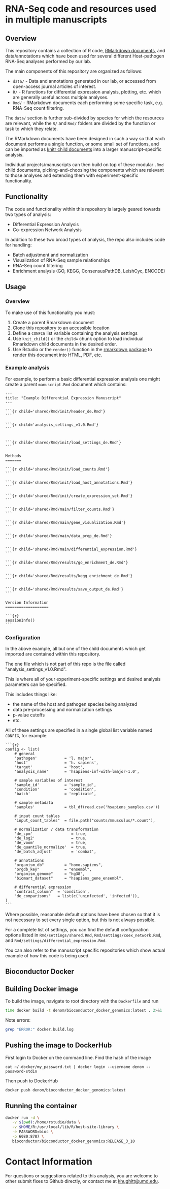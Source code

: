 RNA-Seq code and resources used in multiple manuscripts
=======================================================

## Overview

This repository contains a collection of R code, [RMarkdown documents](http://rmarkdown.rstudio.com/),
and data/annotations which have been used for several different Host-pathogen 
RNA-Seq analyses performed by our lab.

The main components of this repository are organized as follows:

- `data/` - Data and annotations generated in our lab, or accessed from
  open-access journal articles of interest.
- `R/` - R functions for differential expression analysis, plotting, etc. which
  are generally useful across multiple analyses.
- `Rmd/` - RMarkdown documents each performing some specific task, e.g.
  RNA-Seq count filtering.

The `data/` section is further sub-divided by species for which the resources
are relevant, while the `R/` and `Rmd/` folders are divided by the function or
task to which they relate.

The RMarkdown documents have been designed in such a way so that each document
performs a single function, or some small set of functions, and can be imported
as [knitr child documents](http://yihui.name/knitr/demo/child/) into a larger
manuscript-specific analysis.

Individual projects/manuscripts can then build on top of these modular `.Rmd`
child documents, picking-and-choosing the components which are relevant to
those analyses and extending them with experiment-specific functionality.

## Functionality

The code and functionality within this repository is largely geared towards two
types of analysis:

- Differential Expression Analysis
- Co-expression Network Analysis

In addition to these two broad types of analysis, the repo also includes code
for handling:

- Batch adjustment and normalization
- Visualization of RNA-Seq sample relationships
- RNA-Seq count filtering
- Enrichment analysis (GO, KEGG, ConsensusPathDB, LeishCyc, ENCODE)

## Usage

### Overview

To make use of this functionality you must:

1. Create a parent Rmarkdown document
2. Clone this repository to an accessible location
2. Define a `CONFIG` list variable containing the analysis settings
3. Use `knit_child()` or the `child=` chunk option to load individual Rmarkdown
   child documents in the desired order.
5. Use Rstudio or the `render()` function in the [rmarkdown
   package](https://cran.r-project.org/web/packages/rmarkdown/index.html) to
   render this document into HTML, PDF, etc.

### Example analysis

For example, to perform a basic differential expression analysis one might
create a parent `manuscript.Rmd` document which contains:

    ---
    title: "Example Differential Expression Manuscript"
    ---

    ```{r child='shared/Rmd/init/header_de.Rmd'}
    ```

    ```{r child='analysis_settings_v1.0.Rmd'}
    ```


    ```{r child='shared/Rmd/init/load_settings_de.Rmd'}
    ```

    Methods
    =======

    ```{r child='shared/Rmd/init/load_counts.Rmd'}
    ```

    ```{r child='shared/Rmd/init/load_host_annotations.Rmd'}
    ```

    ```{r child='shared/Rmd/init/create_expression_set.Rmd'}
    ```

    ```{r child='shared/Rmd/main/filter_counts.Rmd'}
    ```

    ```{r child='shared/Rmd/main/gene_visualization.Rmd'}
    ```

    ```{r child='shared/Rmd/main/data_prep_de.Rmd'}
    ```

    ```{r child='shared/Rmd/main/differential_expression.Rmd'}
    ```

    ```{r child='shared/Rmd/results/go_enrichment_de.Rmd'}
    ```

    ```{r child='shared/Rmd/results/kegg_enrichment_de.Rmd'}
    ```

    ```{r child='shared/Rmd/results/save_output_de.Rmd'}
    ```

    Version Information
    ===================

    ```{r}
    sessionInfo()
    ```

### Configuration

In the above example, all but one of the child documents which get imported are
contained within this repository.

The one file which is not part of this repo is the file called "analysis_settings_v1.0.Rmd".

This is where all of your experiment-specific settings and desired analysis
parameters can be specified.

This includes things like:

- the name of the host and pathogen species being analyzed
- data pre-processing and normalization settings
- p-value cutoffs
- etc.

All of these settings are specified in a single global list variable named `CONFIG`,
for example:

    ```{r}
    config <- list(
        # general
        'pathogen'            = 'l. major',
        'host'                = 'h. sapiens',
        'target'              = 'host',
        'analysis_name'       = 'hsapiens-inf-with-lmajor-1.0',

        # sample variables of interest
        'sample_id'           = 'sample_id',
        'condition'           = 'condition',
        'batch'               = 'replicate',

        # sample metadata
        'samples'             = tbl_df(read.csv('hsapiens_samples.csv'))

        # input count tables
        "input_count_tables"  = file.path("counts/mmusculus/*.count"),

        # normalization / data transformation
        'de_cpm'                 = true,
        'de_log2'                = true,
        'de_voom'                = true,
        'de_quantile_normalize'  = true,
        'de_batch_adjust'        = 'combat',

        # annotations
        "organism_db"         = "homo.sapiens",
        "orgdb_key"           = "ensembl",
        "organism_genome"     = "hg38",
        "biomart_dataset"     = "hsapiens_gene_ensembl",

        # differential expression
        "contrast_column"  = 'condition',
        "de_comparisons"   = list(c('uninfected', 'infected')),
    )
    ```
Where possible, reasonable default options have been chosen so that it is not
necessary to set every single option, but this is not always possible.

For a complete list of settings, you can find the default configuration options
listed in `Rmd/settings/shared.Rmd`, `Rmd/settings/coex_network.Rmd`, and
`Rmd/settings/differential_expression.Rmd`.

You can also refer to the manuscript specific repositories which show actual
example of how this code is being used.

## Bioconductor Docker 

## Building Docker image

To build the image, navigate to root directory with the `Dockerfile` and run

``` sh
time docker build -t denom/bioconductor_docker_genomics:latest . 2>&1 | tee docker.build.log
```

Note errors:

``` sh
grep "ERROR:" docker.build.log
```

## Pushing the image to DockerHub

First login to Docker on the command line. Find the hash of the image

`cat ~/.docker/my_password.txt | docker login --username denom --password-stdin`

Then push to DockerHub

```sh
docker push denom/bioconductor_docker_genomics:latest
```

## Running the container

```sh
docker run -d \
   -v $(pwd):/home/rstudio/data \
   -v $HOME/R:/usr/local/lib/R/host-site-library \
   -e PASSWORD=bioc \
   -p 6080:8787 \
   bioconductor/bioconductor_docker_genomics:RELEASE_3_10
```

Contact Information
===================

For questions or suggestions related to this analysis, you are welcome to other
submit fixes to Github directly, or contact me at
[khughitt@umd.edu](mailto:khughitt@umd.edu).


